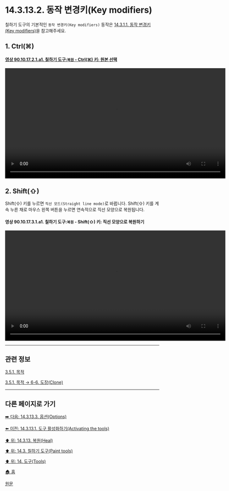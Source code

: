 # 14.3.13.2. 동작 변경키(Key modifiers)
칠하기 도구의 기본적인 `동작 변경키(Key modifiers)` 동작은 [14.3.1.1. 동작 변경키(Key modifiers)](./14-03-01-01-key_modifiers.md)을 참고해주세요.

<a id="14-03-13-02-s1"></a>

## 1. Ctrl(⌘)

<a id="90-10-17-02-01-a1"></a>

#### [영상 90.10.17.2.1.a1. 칠하기 도구:`복원` - Ctrl(⌘) 키: 원본 선택](./90-10-17-02-01-select_the_source.md#90-10-17-02-01-a1)
<video controls="controls" width="720" src="https://github.com/wonder13662/gimp/assets/15767104/f4211e73-7e99-4fdd-9694-52dd0684db9f"></video>

<a id="14-03-13-02-s2"></a>

## 2. Shift(⇧)
Shift(⇧) 키를 누르면 `직선 모드(Straight line mode)`로 바뀝니다. Shift(⇧) 키를 계속 누른 채로 마우스 왼쪽 버튼을 누르면 연속적으로 직선 모양으로 복원됩니다.

<a id="90-10-17-03-01-a1"></a>

#### 영상 90.10.17.3.1.a1. 칠하기 도구:`복원` - Shift(⇧) 키: 직선 모양으로 복원하기
<video controls="controls" width="720" src="https://github.com/wonder13662/gimp/assets/15767104/646c12e3-675b-4a42-8419-5cde1fc9a839"></video>

***

## 관련 정보

[3.5.1. 목적](./03-05-01-intention.md)

[3.5.1. 목적 → 6-6. 도장(Clone)](./03-05-01-intention.md#03-05-01-s6-06)

***

## 다른 페이지로 가기

[➡️ 다음: 14.3.13.3. 옵션(Options)](./14-03-13-03-options.md)

[⬅️ 이전: 14.3.13.1. 도구 활성화하기(Activating the tools)](./14-03-13-01-activating_the_tool.md)

[⬆️ 위: 14.3.13. 복원(Heal)](./14-03-13-00-heal.md)

[⬆️ 위: 14.3. 칠하기 도구(Paint tools)](./14-03-00-paint-tools.md)

[⬆️ 위: 14. 도구(Tools)](./14-00-tools.md)

[🏠 홈](./00-home.md)

[원문](https://docs.gimp.org/2.10/ko/gimp-tool-clone.html#idm13701)